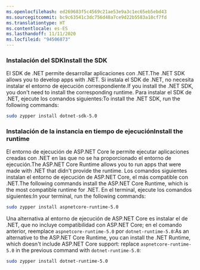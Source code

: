 ```yaml
---
ms.openlocfilehash: ed269683f5c4569c21ae53e9a3c1ec65eb5ebd43
ms.sourcegitcommit: bc9c63541c3dc756d48a7ce9d22b5583a18cf7fd
ms.translationtype: HT
ms.contentlocale: es-ES
ms.lasthandoff: 11/11/2020
ms.locfileid: "94506873"
---
```


### <a name="install-the-sdk"></a><span data-ttu-id="f48fc-101">Instalación del SDK</span><span class="sxs-lookup"><span data-stu-id="f48fc-101">Install the SDK</span></span>

<span data-ttu-id="f48fc-102">El SDK de .NET permite desarrollar aplicaciones con .NET.</span><span class="sxs-lookup"><span data-stu-id="f48fc-102">The .NET SDK allows you to develop apps with .NET.</span></span> <span data-ttu-id="f48fc-103">Si instala el SDK de .NET, no necesita instalar el entorno de ejecución correspondiente.</span><span class="sxs-lookup"><span data-stu-id="f48fc-103">If you install the .NET SDK, you don't need to install the corresponding runtime.</span></span> <span data-ttu-id="f48fc-104">Para instalar el SDK de .NET, ejecute los comandos siguientes:</span><span class="sxs-lookup"><span data-stu-id="f48fc-104">To install the .NET SDK, run the following commands:</span></span>

```bash
sudo zypper install dotnet-sdk-5.0
```

### <a name="install-the-runtime"></a><span data-ttu-id="f48fc-105">Instalación de la instancia en tiempo de ejecución</span><span class="sxs-lookup"><span data-stu-id="f48fc-105">Install the runtime</span></span>

<span data-ttu-id="f48fc-106">El entorno de ejecución de ASP.NET Core le permite ejecutar aplicaciones creadas con .NET en las que no se ha proporcionado el entorno de ejecución.</span><span class="sxs-lookup"><span data-stu-id="f48fc-106">The ASP.NET Core Runtime allows you to run apps that were made with .NET that didn't provide the runtime.</span></span> <span data-ttu-id="f48fc-107">Los comandos siguientes instalan el entorno de ejecución de ASP.NET Core, el más compatible con .NET.</span><span class="sxs-lookup"><span data-stu-id="f48fc-107">The following commands install the ASP.NET Core Runtime, which is the most compatible runtime for .NET.</span></span> <span data-ttu-id="f48fc-108">En el terminal, ejecute los comandos siguientes:</span><span class="sxs-lookup"><span data-stu-id="f48fc-108">In your terminal, run the following commands:</span></span>

```bash
sudo zypper install aspnetcore-runtime-5.0
```

<span data-ttu-id="f48fc-109">Una alternativa al entorno de ejecución de ASP.NET Core es instalar el de .NET, que no incluye compatibilidad con ASP.NET Core; en el comando anterior, reemplace `aspnetcore-runtime-5.0` por `dotnet-runtime-5.0`:</span><span class="sxs-lookup"><span data-stu-id="f48fc-109">As an alternative to the ASP.NET Core Runtime, you can install the .NET Runtime, which doesn't include ASP.NET Core support: replace `aspnetcore-runtime-5.0` in the previous command with `dotnet-runtime-5.0`:</span></span>

```bash
sudo zypper install dotnet-runtime-5.0
```
